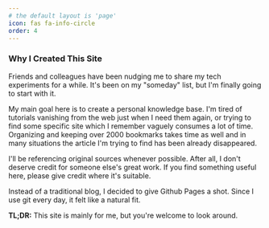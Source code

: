 ```yaml
---
# the default layout is 'page'
icon: fas fa-info-circle
order: 4
---
```


### Why I Created This Site

Friends and colleagues have been nudging me to share my tech experiments for a while. It's been on my "someday" list, but I'm finally going to start with it.

My main goal here is to create a personal knowledge base.  I'm tired of tutorials vanishing from the web just when I need them again, or trying to find some specific site which I remember vaguely consumes a lot of time. Organizing and keeping over 2000 bookmarks takes time as well and in many situations the article I'm trying to find has been already disappeared.

I'll be referencing original sources whenever possible.  After all, I don't deserve credit for someone else's great work. If you find something useful here, please give credit where it's suitable.

Instead of a traditional blog, I decided to give Github Pages a shot. Since I use git every day, it felt like a natural fit.

**TL;DR:** This site is mainly for me, but you're welcome to look around.